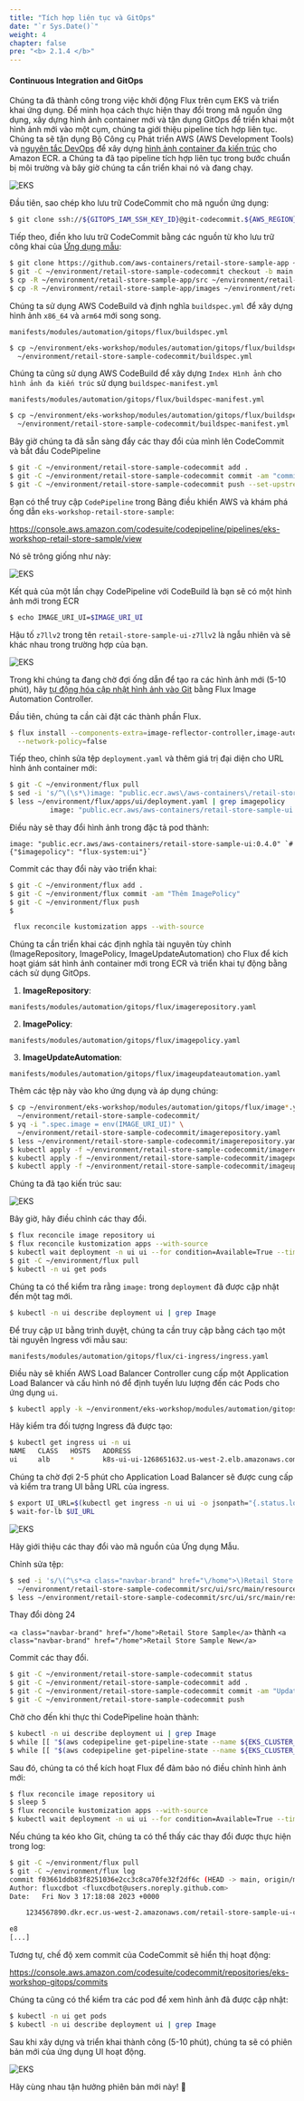 ```yaml
---
title: "Tích hợp liên tục và GitOps"
date: "`r Sys.Date()`"
weight: 4
chapter: false
pre: "<b> 2.1.4 </b>"
---
```


#### Continuous Integration and GitOps

Chúng ta đã thành công trong việc khởi động Flux trên cụm EKS và triển khai ứng dụng. Để minh họa cách thực hiện thay đổi trong mã nguồn ứng dụng, xây dựng hình ảnh container mới và tận dụng GitOps để triển khai một hình ảnh mới vào một cụm, chúng ta giới thiệu pipeline tích hợp liên tục. Chúng ta sẽ tận dụng Bộ Công cụ Phát triển AWS (AWS Development Tools) và [nguyên tắc DevOps](https://aws.amazon.com/devops/what-is-devops/) để xây dựng [hình ảnh container đa kiến trúc](https://aws.amazon.com/blogs/containers/introducing-multi-architecture-container-images-for-amazon-ecr/) cho Amazon ECR.
a
Chúng ta đã tạo pipeline tích hợp liên tục trong bước chuẩn bị môi trường và bây giờ chúng ta cần triển khai nó và đang chạy.

![EKS](/images/0006/00035.png?featherlight=false&width=90pc)

Đầu tiên, sao chép kho lưu trữ CodeCommit cho mã nguồn ứng dụng:

```bash
$ git clone ssh://${GITOPS_IAM_SSH_KEY_ID}@git-codecommit.${AWS_REGION}.amazonaws.com/v1/repos/${EKS_CLUSTER_NAME}-retail-store-sample ~/environment/retail-store-sample-codecommit
```

Tiếp theo, điền kho lưu trữ CodeCommit bằng các nguồn từ kho lưu trữ công khai của [Ứng dụng mẫu](https://github.com/aws-containers/retail-store-sample-app):

```bash
$ git clone https://github.com/aws-containers/retail-store-sample-app ~/environment/retail-store-sample-app
$ git -C ~/environment/retail-store-sample-codecommit checkout -b main
$ cp -R ~/environment/retail-store-sample-app/src ~/environment/retail-store-sample-codecommit
$ cp -R ~/environment/retail-store-sample-app/images ~/environment/retail-store-sample-codecommit
```

Chúng ta sử dụng AWS CodeBuild và định nghĩa `buildspec.yml` để xây dựng hình ảnh `x86_64` và `arm64` mới song song.

```file
manifests/modules/automation/gitops/flux/buildspec.yml
```

```bash
$ cp ~/environment/eks-workshop/modules/automation/gitops/flux/buildspec.yml \
  ~/environment/retail-store-sample-codecommit/buildspec.yml
```

Chúng ta cũng sử dụng AWS CodeBuild để xây dựng `Index Hình ảnh` cho `hình ảnh đa kiến trúc` sử dụng `buildspec-manifest.yml`

```file
manifests/modules/automation/gitops/flux/buildspec-manifest.yml
```

```bash
$ cp ~/environment/eks-workshop/modules/automation/gitops/flux/buildspec-manifest.yml \
  ~/environment/retail-store-sample-codecommit/buildspec-manifest.yml
```

Bây giờ chúng ta đã sẵn sàng đẩy các thay đổi của mình lên CodeCommit và bắt đầu CodePipeline

```bash
$ git -C ~/environment/retail-store-sample-codecommit add .
$ git -C ~/environment/retail-store-sample-codecommit commit -am "commit ban đầu"
$ git -C ~/environment/retail-store-sample-codecommit push --set-upstream origin main
```

Bạn có thể truy cập `CodePipeline` trong Bảng điều khiển AWS và khám phá ống dẫn `eks-workshop-retail-store-sample`:

https://console.aws.amazon.com/codesuite/codepipeline/pipelines/eks-workshop-retail-store-sample/view

Nó sẽ trông giống như này:

![EKS](/images/0006/00036.png?featherlight=false&width=90pc)

Kết quả của một lần chạy CodePipeline với CodeBuild là bạn sẽ có một hình ảnh mới trong ECR

```bash
$ echo IMAGE_URI_UI=$IMAGE_URI_UI
```

Hậu tố `z7llv2` trong tên `retail-store-sample-ui-z7llv2` là ngẫu nhiên và sẽ khác nhau trong trường hợp của bạn.

![EKS](/images/0006/00037.png?featherlight=false&width=90pc)

Trong khi chúng ta đang chờ đợi ống dẫn để tạo ra các hình ảnh mới (5-10 phút), hãy [tự động hóa cập nhật hình ảnh vào Git](https://fluxcd.io/flux/guides/image-update/) bằng Flux Image Automation Controller.

Đầu tiên, chúng ta cần cài đặt các thành phần Flux.

```bash
$ flux install --components-extra=image-reflector-controller,image-automation-controller \
  --network-policy=false
```

Tiếp theo, chỉnh sửa tệp `deployment.yaml` và thêm giá trị đại diện cho URL hình ảnh container mới:

```bash
$ git -C ~/environment/flux pull
$ sed -i 's/^\(\s*\)image: "public.ecr.aws\/aws-containers\/retail-store-sample-ui:0.4.0"/\1image: "public.ecr.aws\/aws-containers\/retail-store-sample-ui:0.4.0" # {"$imagepolicy": "flux-system:ui"}/' ~/environment/flux/apps/ui/deployment.yaml
$ less ~/environment/flux/apps/ui/deployment.yaml | grep imagepolicy
          image: "public.ecr.aws/aws-containers/retail-store-sample-ui:0.4.0" # {"$imagepolicy": "flux-system:ui"}
```

Điều này sẽ thay đổi hình ảnh trong đặc tả pod thành:

```text
image: "public.ecr.aws/aws-containers/retail-store-sample-ui:0.4.0" `# {"$imagepolicy": "flux-system:ui"}`
```

Commit các thay đổi này vào triển khai:

```bash
$ git -C ~/environment/flux add .
$ git -C ~/environment/flux commit -am "Thêm ImagePolicy"
$ git -C ~/environment/flux push
$

 flux reconcile kustomization apps --with-source
```

Chúng ta cần triển khai các định nghĩa tài nguyên tùy chỉnh (ImageRepository, ImagePolicy, ImageUpdateAutomation) cho Flux để kích hoạt giám sát hình ảnh container mới trong ECR và triển khai tự động bằng cách sử dụng GitOps.

1. **ImageRepository**:

```file
manifests/modules/automation/gitops/flux/imagerepository.yaml
```

2. **ImagePolicy**:

```file
manifests/modules/automation/gitops/flux/imagepolicy.yaml
```

3. **ImageUpdateAutomation**:

```file
manifests/modules/automation/gitops/flux/imageupdateautomation.yaml
```

Thêm các tệp này vào kho ứng dụng và áp dụng chúng:

```bash
$ cp ~/environment/eks-workshop/modules/automation/gitops/flux/image*.yaml \
  ~/environment/retail-store-sample-codecommit/
$ yq -i ".spec.image = env(IMAGE_URI_UI)" \
  ~/environment/retail-store-sample-codecommit/imagerepository.yaml
$ less ~/environment/retail-store-sample-codecommit/imagerepository.yaml | grep image:
$ kubectl apply -f ~/environment/retail-store-sample-codecommit/imagerepository.yaml
$ kubectl apply -f ~/environment/retail-store-sample-codecommit/imagepolicy.yaml
$ kubectl apply -f ~/environment/retail-store-sample-codecommit/imageupdateautomation.yaml
```

Chúng ta đã tạo kiến trúc sau:

![EKS](/images/0006/00038.png?featherlight=false&width=90pc)

Bây giờ, hãy điều chỉnh các thay đổi.

```bash
$ flux reconcile image repository ui
$ flux reconcile kustomization apps --with-source
$ kubectl wait deployment -n ui ui --for condition=Available=True --timeout=120s
$ git -C ~/environment/flux pull
$ kubectl -n ui get pods
```

Chúng ta có thể kiểm tra rằng `image:` trong `deployment` đã được cập nhật đến một tag mới.

```bash
$ kubectl -n ui describe deployment ui | grep Image
```

Để truy cập `UI` bằng trình duyệt, chúng ta cần truy cập bằng cách tạo một tài nguyên Ingress với mẫu sau:

```file
manifests/modules/automation/gitops/flux/ci-ingress/ingress.yaml
```

Điều này sẽ khiến AWS Load Balancer Controller cung cấp một Application Load Balancer và cấu hình nó để định tuyến lưu lượng đến các Pods cho ứng dụng `ui`.

```bash timeout=180 wait=10
$ kubectl apply -k ~/environment/eks-workshop/modules/automation/gitops/flux/ci-ingress
```

Hãy kiểm tra đối tượng Ingress đã được tạo:

```bash
$ kubectl get ingress ui -n ui
NAME   CLASS   HOSTS   ADDRESS                                            PORTS   AGE
ui     alb     *       k8s-ui-ui-1268651632.us-west-2.elb.amazonaws.com   80      15s
```

Chúng ta chờ đợi 2-5 phút cho Application Load Balancer sẽ được cung cấp và kiểm tra trang UI bằng URL của ingress.

```bash timeout=300
$ export UI_URL=$(kubectl get ingress -n ui ui -o jsonpath="{.status.loadBalancer.ingress[*].hostname}{'\n'}")
$ wait-for-lb $UI_URL
```

![EKS](/images/0006/00039.png?featherlight=false&width=90pc)

Hãy giới thiệu các thay đổi vào mã nguồn của Ứng dụng Mẫu.

Chỉnh sửa tệp:

```bash
$ sed -i 's/\(^\s*<a class="navbar-brand" href="\/home">\)Retail Store Sample/\1Retail Store Sample New/' \
  ~/environment/retail-store-sample-codecommit/src/ui/src/main/resources/templates/fragments/layout.html
$ less ~/environment/retail-store-sample-codecommit/src/ui/src/main/resources/templates/fragments/layout.html | grep New
```

Thay đổi dòng 24

`<a class="navbar-brand" href="/home">Retail Store Sample</a>` thành `<a class="navbar-brand" href="/home">Retail Store Sample New</a>`

Commit các thay đổi.

```bash wait=30
$ git -C ~/environment/retail-store-sample-codecommit status
$ git -C ~/environment/retail-store-sample-codecommit add .
$ git -C ~/environment/retail-store-sample-codecommit commit -am "Update UI src"
$ git -C ~/environment/retail-store-sample-codecommit push
```

Chờ cho đến khi thực thi CodePipeline hoàn thành:

```bash timeout=900 wait=30
$ kubectl -n ui describe deployment ui | grep Image
$ while [[ "$(aws codepipeline get-pipeline-state --name ${EKS_CLUSTER_NAME}-retail-store-sample --query 'stageStates[1].actionStates[0].latestExecution.status' --output text)" != "InProgress" ]]; do echo "Đang chờ pipeline bắt đầu ..."; sleep 10; done && echo "Pipeline đã bắt đầu."
$ while [[ "$(aws codepipeline get-pipeline-state --name ${EKS_CLUSTER_NAME}-retail-store-sample --query 'stageStates[1].actionStates[2].latestExecution.status' --output text)" != "Succeeded" ]]; do echo "Đang chờ pipeline đạt trạng thái 'Succeeded' ..."; sleep 10; done && echo "Pipeline đã đạt trạng thái 'Succeeded'."
```

Sau đó, chúng ta có thể kích hoạt Flux để đảm bảo nó điều chỉnh hình ảnh mới:

```bash
$ flux reconcile image repository ui
$ sleep 5
$ flux reconcile kustomization apps --with-source
$ kubectl wait deployment -n ui ui --for condition=Available=True --timeout=120s
```

Nếu chúng ta kéo kho Git, chúng ta có thể thấy các thay đổi được thực hiện trong log:

```bash
$ git -C ~/environment/flux pull
$ git -C ~/environment/flux log
commit f03661ddb83f8251036e2cc3c8ca70fe32f2df6c (HEAD -> main, origin/main, origin/HEAD)
Author: fluxcdbot <fluxcdbot@users.noreply.github.com>
Date:   Fri Nov 3 17:18:08 2023 +0000

    1234567890.dkr.ecr.us-west-2.amazonaws.com/retail-store-sample-ui-c5nmqe:i20231103171720-ac8730

e8
[...]
```

Tương tự, chế độ xem commit của CodeCommit sẽ hiển thị hoạt động:

https://console.aws.amazon.com/codesuite/codecommit/repositories/eks-workshop-gitops/commits

Chúng ta cũng có thể kiểm tra các pod để xem hình ảnh đã được cập nhật:

```bash
$ kubectl -n ui get pods
$ kubectl -n ui describe deployment ui | grep Image
```

Sau khi xây dựng và triển khai thành công (5-10 phút), chúng ta sẽ có phiên bản mới của ứng dụng UI hoạt động.

![EKS](/images/0006/00040.png?featherlight=false&width=90pc)

Hãy cùng nhau tận hưởng phiên bản mới này! 🎉